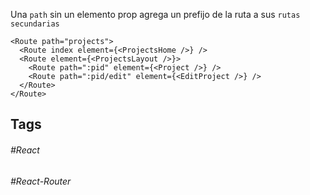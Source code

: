 Una `path` sin un elemento prop agrega un prefijo de la ruta a sus `rutas secundarias`

```tsx
<Route path="projects">
  <Route index element={<ProjectsHome />} />
  <Route element={<ProjectsLayout />}>
    <Route path=":pid" element={<Project />} />
    <Route path=":pid/edit" element={<EditProject />} />
  </Route>
</Route>
```
## Tags

###### #React 
###### #React-Router 